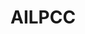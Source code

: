 # AILPCC
<!doctype html>
<html lang="zh-cn">
 <head>
  <meta charset="UTF-8">
  <meta name="Keywords" content="">
  <meta name="Description" content="">
  <title>Hello world</title>
 </head>
 <body>
  
 </body>
</html>
